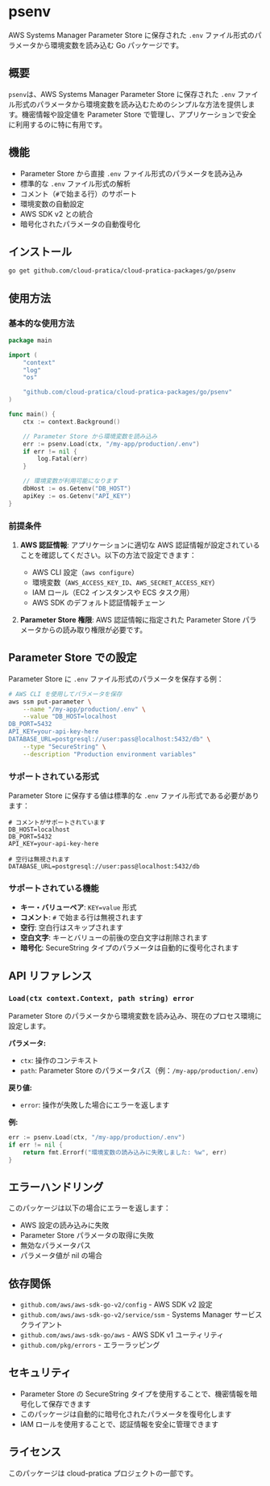 # psenv

AWS Systems Manager Parameter Store に保存された `.env` ファイル形式のパラメータから環境変数を読み込む Go パッケージです。

## 概要

`psenv`は、AWS Systems Manager Parameter Store に保存された `.env` ファイル形式のパラメータから環境変数を読み込むためのシンプルな方法を提供します。機密情報や設定値を Parameter Store で管理し、アプリケーションで安全に利用するのに特に有用です。

## 機能

- Parameter Store から直接 `.env` ファイル形式のパラメータを読み込み
- 標準的な `.env` ファイル形式の解析
- コメント（`#`で始まる行）のサポート
- 環境変数の自動設定
- AWS SDK v2 との統合
- 暗号化されたパラメータの自動復号化

## インストール

```bash
go get github.com/cloud-pratica/cloud-pratica-packages/go/psenv
```

## 使用方法

### 基本的な使用方法

```go
package main

import (
    "context"
    "log"
    "os"

    "github.com/cloud-pratica/cloud-pratica-packages/go/psenv"
)

func main() {
    ctx := context.Background()

    // Parameter Store から環境変数を読み込み
    err := psenv.Load(ctx, "/my-app/production/.env")
    if err != nil {
        log.Fatal(err)
    }

    // 環境変数が利用可能になります
    dbHost := os.Getenv("DB_HOST")
    apiKey := os.Getenv("API_KEY")
}
```

### 前提条件

1. **AWS 認証情報**: アプリケーションに適切な AWS 認証情報が設定されていることを確認してください。以下の方法で設定できます：

   - AWS CLI 設定（`aws configure`）
   - 環境変数（`AWS_ACCESS_KEY_ID`、`AWS_SECRET_ACCESS_KEY`）
   - IAM ロール（EC2 インスタンスや ECS タスク用）
   - AWS SDK のデフォルト認証情報チェーン

2. **Parameter Store 権限**: AWS 認証情報に指定された Parameter Store パラメータからの読み取り権限が必要です。

## Parameter Store での設定

Parameter Store に `.env` ファイル形式のパラメータを保存する例：

```bash
# AWS CLI を使用してパラメータを保存
aws ssm put-parameter \
    --name "/my-app/production/.env" \
    --value "DB_HOST=localhost
DB_PORT=5432
API_KEY=your-api-key-here
DATABASE_URL=postgresql://user:pass@localhost:5432/db" \
    --type "SecureString" \
    --description "Production environment variables"
```

### サポートされている形式

Parameter Store に保存する値は標準的な `.env` ファイル形式である必要があります：

```env
# コメントがサポートされています
DB_HOST=localhost
DB_PORT=5432
API_KEY=your-api-key-here

# 空行は無視されます
DATABASE_URL=postgresql://user:pass@localhost:5432/db
```

### サポートされている機能

- **キー・バリューペア**: `KEY=value` 形式
- **コメント**: `#` で始まる行は無視されます
- **空行**: 空白行はスキップされます
- **空白文字**: キーとバリューの前後の空白文字は削除されます
- **暗号化**: SecureString タイプのパラメータは自動的に復号化されます

## API リファレンス

### `Load(ctx context.Context, path string) error`

Parameter Store のパラメータから環境変数を読み込み、現在のプロセス環境に設定します。

**パラメータ:**

- `ctx`: 操作のコンテキスト
- `path`: Parameter Store のパラメータパス（例：`/my-app/production/.env`）

**戻り値:**

- `error`: 操作が失敗した場合にエラーを返します

**例:**

```go
err := psenv.Load(ctx, "/my-app/production/.env")
if err != nil {
    return fmt.Errorf("環境変数の読み込みに失敗しました: %w", err)
}
```

## エラーハンドリング

このパッケージは以下の場合にエラーを返します：

- AWS 設定の読み込みに失敗
- Parameter Store パラメータの取得に失敗
- 無効なパラメータパス
- パラメータ値が nil の場合

## 依存関係

- `github.com/aws/aws-sdk-go-v2/config` - AWS SDK v2 設定
- `github.com/aws/aws-sdk-go-v2/service/ssm` - Systems Manager サービスクライアント
- `github.com/aws/aws-sdk-go/aws` - AWS SDK v1 ユーティリティ
- `github.com/pkg/errors` - エラーラッピング

## セキュリティ

- Parameter Store の SecureString タイプを使用することで、機密情報を暗号化して保存できます
- このパッケージは自動的に暗号化されたパラメータを復号化します
- IAM ロールを使用することで、認証情報を安全に管理できます

## ライセンス

このパッケージは cloud-pratica プロジェクトの一部です。
